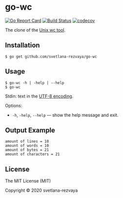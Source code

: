# go-wc

[![Go Report Card](https://goreportcard.com/badge/github.com/svetlana-rezvaya/go-wc)](https://goreportcard.com/report/github.com/svetlana-rezvaya/go-wc)
[![Build Status](https://travis-ci.com/svetlana-rezvaya/go-wc.svg?branch=master)](https://travis-ci.com/svetlana-rezvaya/go-wc)
[![codecov](https://codecov.io/gh/svetlana-rezvaya/go-wc/branch/master/graph/badge.svg)](https://codecov.io/gh/svetlana-rezvaya/go-wc)

The clone of the [Unix wc tool](<https://en.wikipedia.org/wiki/Wc_(Unix)>).

## Installation

```
$ go get github.com/svetlana-rezvaya/go-wc
```

## Usage

```
$ go-wc -h | -help | --help
$ go-wc
```

Stdin: text in the [UTF-8 encoding](https://en.wikipedia.org/wiki/UTF-8).

Options:

- `-h`, `-help`, `--help` &mdash; show the help message and exit.

## Output Example

```
amount of lines = 10
amount of words = 10
amount of bytes = 21
amount of characters = 21
```

## License

The MIT License (MIT)

Copyright &copy; 2020 svetlana-rezvaya
